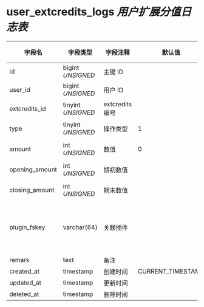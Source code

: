 # user_extcredits_logs *用户扩展分值日志表*

| 字段名 | 字段类型 | 字段注释 | 默认值 | 可空 | 备注 |
| --- | --- | --- | --- | --- | --- |
| id | bigint *UNSIGNED* | 主键 ID |  | NO | 自动递增 |
| user_id | bigint *UNSIGNED* | 用户 ID |  | NO | 关联字段 [users->id](../users/users.md) |
| extcredits_id | tinyint *UNSIGNED* | extcredits 编号 |  | NO | extcredits 1~5 |
| type | tinyint *UNSIGNED* | 操作类型 | 1 | NO | 1.加分 / 2.减分 |
| amount | int *UNSIGNED* | 数值 | 0 | NO | 加或减的数值 |
| opening_amount | int *UNSIGNED* | 期初数值 |  | NO | 操作前数值 |
| closing_amount | int *UNSIGNED* | 期末数值 |  | NO | 操作后数值 |
| plugin_fskey | varchar(64) | 关联插件 |  | NO | 关联字段 [plugins->fskey](../plugins/plugins.md)<br>哪个插件触发的操作 |
| remark | text | 备注 |  | YES |  |
| created_at | timestamp | 创建时间 | CURRENT_TIMESTAMP | NO |  |
| updated_at | timestamp | 更新时间 |  | YES |  |
| deleted_at | timestamp | 删除时间 |  | YES |  |
